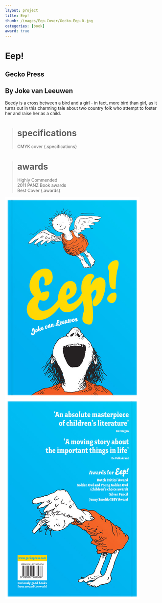 ```yaml
---
layout: project
title: Eep!
thumb: /images/Eep-Cover/Gecko-Eep-0.jpg
categories: [book]
award: true
---
```


# Eep!

## Gecko Press
## By Joke van Leeuwen

Beedy is a cross between a bird and a girl - in fact, more bird than girl, as it turns out in this charming tale about two country folk who attempt to foster her and raise her as a child.

> # specifications
> CMYK cover
{.specifications}

> # awards
> Highly Commended  
> 2011 PANZ Book awards  
> Best Cover
{.awards}

![](/images/Eep-Cover/Gecko-EEP-1.jpg)
![](/images/Eep-Cover/Gecko-EEP-2.jpg)